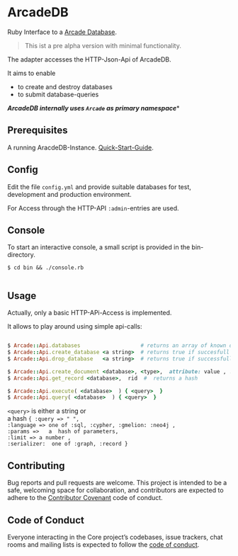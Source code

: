 #  ArcadeDB

Ruby Interface to a [Arcade Database](https://arcadedb.com/).

> This ist a pre alpha version with minimal functionality. 

The adapter accesses the HTTP-Json-Api of ArcadeDB.

It aims to enable
* to create and destroy databases 
* to submit database-queries

***ArcadeDB internally uses `Arcade` as primary namespace**** 

## Prerequisites

A running AracdeDB-Instance. [Quick-Start-Guide](https://docs.arcadedb.com/#Quick-Start-Docker).

## Config

Edit the file `config.yml`  and  provide suitable databases for test, development and production environment.

For Access through the HTTP-API `:admin`-entries are used. 

## Console

To start an interactive console, a small script is provided in the bin-directory.

```
$ cd bin && ./console.rb


```

## Usage

Actually, only a basic HTTP-APi-Access is implemented.

It allows to play around using simple api-calls:
```ruby

$ Arcade::Api.databases                   # returns an array of known databases
$ Arcade::Api.create_database <a string>  # returns true if succesfull
$ Arcade::Api.drop_database   <a string>  # returns true if successfull

$ Arcade::Api.create_document <database>, <type>,  attribute: value , ...
$ Arcade::Api.get_record <database>,  rid  #  returns a hash

$ Arcade::Api.execute( <database>  ) { <query>  }
$ Arcade::Api.query( <database>  ) { <query>  }
```


`<query>` is  either a  string or   
a hash  ` { :query => " ", `  
			`:language => one of :sql, :cypher, :gmelion: :neo4j ,`   
			`:params =>   a  hash of parameters,`   
			`:limit => a number ,`  
			`:serializer:  one of :graph, :record }`  



## Contributing

Bug reports and pull requests are welcome. This project is intended to be a safe, welcoming space for collaboration, and contributors are expected to adhere to the [Contributor Covenant](http://contributor-covenant.org) code of conduct.

## Code of Conduct

Everyone interacting in the Core project’s codebases, issue trackers, chat rooms and mailing lists is expected to follow the [code of conduct](https://github.com/topofocus/arcadedb/blob/master/CODE_OF_CONDUCT.md).
